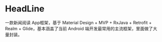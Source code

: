 # HeadLine
一款新闻阅读 App框架，基于 Material Design + MVP + RxJava + Retrofit + Realm + Glide，基本涵盖了当前 Android 端开发最常用的主流框架，里面做了大量封装。
